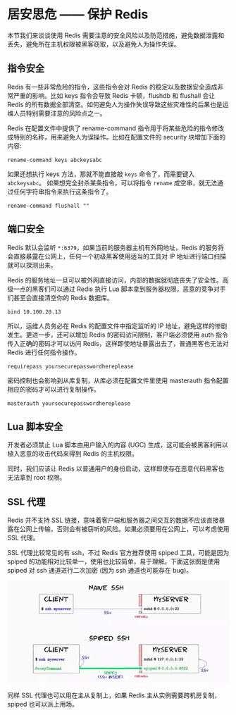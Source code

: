 # 居安思危 —— 保护 Redis

本节我们来谈谈使用 Redis 需要注意的安全风险以及防范措施，避免数据泄露和丢失，避免所在主机权限被黑客窃取，以及避免人为操作失误。

## 指令安全

Redis 有一些非常危险的指令，这些指令会对 Redis 的稳定以及数据安全造成非常严重的影响。比如 keys 指令会导致 Redis 卡顿，flushdb 和 flushall 会让 Redis 的所有数据全部清空。如何避免人为操作失误导致这些灾难性的后果也是运维人员特别需要注意的风险点之一。

Redis 在配置文件中提供了 rename-command 指令用于将某些危险的指令修改成特别的名称，用来避免人为误操作。比如在配置文件的 security 块增加下面的内容:

```assembly
rename-command keys abckeysabc
```

如果还想执行 keys 方法，那就不能直接敲 `keys` 命令了，而需要键入`abckeysabc`。 如果想完全封杀某条指令，可以将指令 `rename` 成空串，就无法通过任何字符串指令来执行这条指令了。

```assembly
rename-command flushall ""
```

## 端口安全

Redis 默认会监听 `*:6379`，如果当前的服务器主机有外网地址，Redis 的服务将会直接暴露在公网上，任何一个初级黑客使用适当的工具对 IP 地址进行端口扫描就可以探测出来。

Redis 的服务地址一旦可以被外网直接访问，内部的数据就彻底丧失了安全性。高级一点的黑客们可以通过 Redis 执行 Lua 脚本拿到服务器权限，恶意的竞争对手们甚至会直接清空你的 Redis 数据库。

```assembly
bind 10.100.20.13
```

所以，运维人员务必在 Redis 的配置文件中指定监听的 IP 地址，避免这样的惨剧发生。更进一步，还可以增加 Redis 的密码访问限制，客户端必须使用 auth 指令传入正确的密码才可以访问 Redis，这样即使地址暴露出去了，普通黑客也无法对 Redis 进行任何指令操作。

```assembly
requirepass yoursecurepasswordhereplease
```

密码控制也会影响到从库复制，从库必须在配置文件里使用 masterauth 指令配置相应的密码才可以进行复制操作。

```assembly
masterauth yoursecurepasswordhereplease
```

## Lua 脚本安全

开发者必须禁止 Lua 脚本由用户输入的内容 (UGC) 生成，这可能会被黑客利用以植入恶意的攻击代码来得到 Redis 的主机权限。

同时，我们应该让 Redis 以普通用户的身份启动，这样即使存在恶意代码黑客也无法拿到 root 权限。

## SSL 代理

Redis 并不支持 SSL 链接，意味着客户端和服务器之间交互的数据不应该直接暴露在公网上传输，否则会有被窃听的风险。如果必须要用在公网上，可以考虑使用 SSL 代理。

SSL 代理比较常见的有 ssh，不过 Redis 官方推荐使用 spiped 工具，可能是因为 spiped 的功能相对比较单一，使用也比较简单，易于理解。下面这张图是使用 spiped 对 ssh 通道进行二次加密 (因为 ssh 通道也可能存在 bug)。

![](45A19DDD-D494-4FC1-8695-2A0C4815DD8D.png)

同样 SSL 代理也可以用在主从复制上，如果 Redis 主从实例需要跨机房复制，spiped 也可以派上用场。